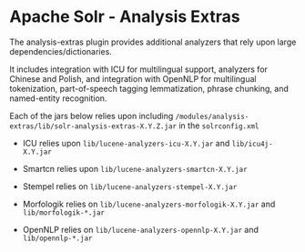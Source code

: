 Apache Solr - Analysis Extras
=============================

The analysis-extras plugin provides additional analyzers that rely
upon large dependencies/dictionaries.

It includes integration with ICU for multilingual support,
analyzers for Chinese and Polish, and integration with
OpenNLP for multilingual tokenization, part-of-speech tagging
lemmatization, phrase chunking, and named-entity recognition.

Each of the jars below relies upon including `/modules/analysis-extras/lib/solr-analysis-extras-X.Y.Z.jar`
in the `solrconfig.xml`

* ICU relies upon `lib/lucene-analyzers-icu-X.Y.jar`
and `lib/icu4j-X.Y.jar`

* Smartcn relies upon `lib/lucene-analyzers-smartcn-X.Y.jar`

* Stempel relies on `lib/lucene-analyzers-stempel-X.Y.jar`

* Morfologik relies on `lib/lucene-analyzers-morfologik-X.Y.jar`
and `lib/morfologik-*.jar`

* OpenNLP relies on `lib/lucene-analyzers-opennlp-X.Y.jar`
and `lib/opennlp-*.jar`
